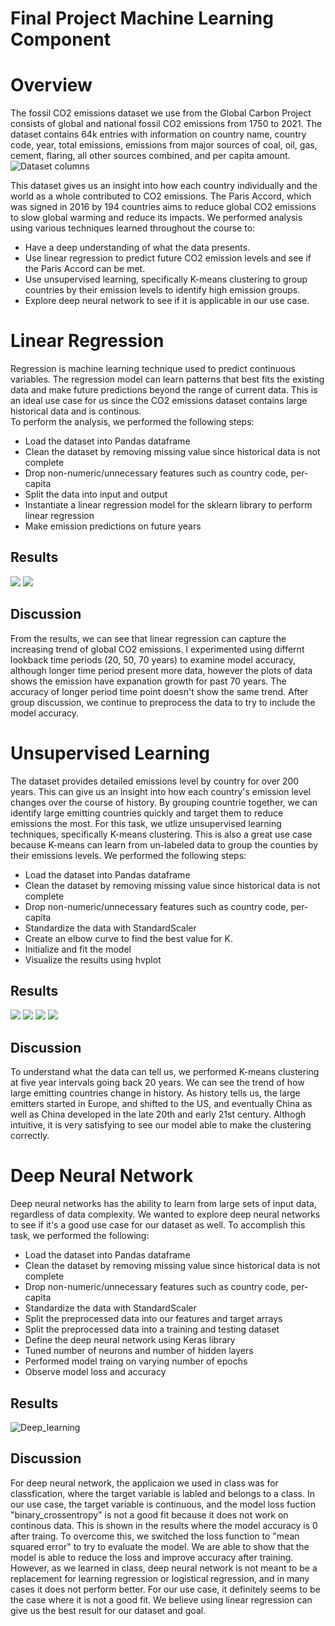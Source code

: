 # Final Project Machine Learning Component

# Overview

The fossil CO2 emissions dataset we use from the Global Carbon Project consists of global and national fossil CO2 emissions from 1750 to 2021.  The dataset contains 64k entries with information on country name, country code, year, total emissions, emissions from major sources of coal, oil, gas, cement, flaring, all other sources combined, and per capita amount.  
![Dataset columns](figure1.png)

This dataset gives us an insight into how each country individually and the world as a whole contributed to CO2 emissions.  The Paris Accord, which was signed in 2016 by 194 countries aims to reduce global CO2 emissions to slow global warming and reduce its impacts.  We performed analysis using various techniques learned throughout the course to:
* Have a deep understanding of what the data presents.
* Use linear regression to predict future CO2 emission levels and see if the Paris Accord can be met.
* Use unsupervised learning, specifically K-means clustering to group countries by their emission levels to identify high emission groups.
* Explore deep neural network to see if it is applicable in our use case.


# Linear Regression
Regression is machine learning technique used to predict continuous variables. The regression model can learn patterns that best fits the existing data and make future predictions beyond the range of current data.  This is an ideal use case for us since the CO2 emissions dataset contains large historical data and is continous.  
To perform the analysis, we performed the following steps:
* Load the dataset into Pandas dataframe 
* Clean the dataset by removing missing value since historical data is not complete
* Drop non-numeric/unnecessary features such as country code, per-capita
* Split the data into input and output
* Instantiate a linear regression model for the sklearn library to perform linear regression
* Make emission predictions on future years

## Results
![](figure1.png)
![](figure2.png)


## Discussion
From the results, we can see that linear regression can capture the increasing trend of global CO2 emissions.
I experimented using differnt lookback time periods (20, 50, 70 years) to examine model accuracy, although longer time period present more data, however the plots of data shows the emission have expanation growth for past 70 years. The accuracy of longer period time point doesn't show the same trend. 
After group discussion, we continue to preprocess the data to try to include the model accuracy. 


# Unsupervised Learning 
The dataset provides detailed emissions level by country for over 200 years.  This can give us an insight into how each country's emission level changes over the course of history.  By grouping countrie together, we can identify large emitting countries quickly and target them to reduce emissions the most.  For this task, we utlize unsupervised learning techniques, specifically K-means clustering. This is also a great use case because K-means can learn from un-labeled data to group the counties by their emissions levels.  We performed the following steps:
* Load the dataset into Pandas dataframe 
* Clean the dataset by removing missing value since historical data is not complete
* Drop non-numeric/unnecessary features such as country code, per-capita
* Standardize the data with StandardScaler
* Create an elbow curve to find the best value for K.
* Initialize and fit the model
* Visualize the results using hvplot

## Results
![](figure6.png)
![](figure7.png)
![](figure8.png)
![](figure9.png)

## Discussion
To understand what the data can tell us, we performed K-means clustering at five year intervals going back 20 years.  We can see the trend of how large emitting countries change in history.  As history tells us, the large emitters started in Europe, and shifted to the US, and eventually China as well as China developed in the late 20th and early 21st century.  Althogh intuitive, it is very satisfying to see our model able to make the clustering correctly.


# Deep Neural Network
Deep neural networks has the ability to learn from large sets of input data, regardless of data complexity.  We wanted to explore deep neural networks to see if it's a good use case for our dataset as well.  To accomplish this task, we performed the following:
* Load the dataset into Pandas dataframe 
* Clean the dataset by removing missing value since historical data is not complete
* Drop non-numeric/unnecessary features such as country code, per-capita
* Standardize the data with StandardScaler
* Split the preprocessed data into our features and target arrays
* Split the preprocessed data into a training and testing dataset
* Define the deep neural network using Keras library
* Tuned number of neurons and number of hidden layers
* Performed model traing on varying number of epochs
* Observe model loss and accuracy

## Results
![Deep_learning](figure10.png)


## Discussion
For deep neural network, the applicaion we used in class was for classfication, where the target variable is labled and belongs to a class. In our use case, the target variable is continuous, and the model loss fuction "binary_crossentropy" is not a good fit because it does not work on continous data.  This is shown in the results where the model accuracy is 0 after traing.  To overcome this, we switched the loss function to "mean squared error" to try to evaluate the model.  We are able to show that the model is able to reduce the loss and improve accuracy after training.  However, as we learned in class, deep neural network is not meant to be a replacement for learning regression or logistical regression, and in many cases it does not perform better.  For our use case, it definitely seems to be the case where it is not a good fit.  We believe using linear regression can give us the best result for our dataset and goal.